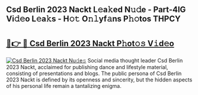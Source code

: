 ## Csd Berlin 2023 Nackt L𝚎a𝚔ed N𝚞𝚍e - Part-4IG Vi𝚍𝚎o L𝚎a𝚔s - H𝚘𝚝 O𝚗𝚕yf𝚊ns P𝚑𝚘tos THPCY

# <h2><a href="http://kf37q8m.oniu.top/?m=Csd+Berlin+2023+Nackt">🔗👉 🔴 Csd Berlin 2023 Nackt P𝚑ot𝚘𝚜 V𝚒d𝚎o</a></h2>

[![Csd Berlin 2023 Nackt Nu𝚍e𝚜](https://i.imgur.com/0qMVB7G.gif)](http://kf37q8m.oniu.top/?m=Csd+Berlin+2023+Nackt)
Social media thought leader Csd Berlin 2023 Nackt, acclaimed for publishing dance and lifestyle material, consisting of presentations and blogs. The public persona of Csd Berlin 2023 Nackt is defined by its openness and sincerity, but the hidden aspects of his personal life remain a tantalizing enigma.  
